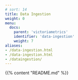 ```yaml
---
# sort: 14
title: Data Ingestion 
weight: 0
menu:
  docs:
    parent: 'victoriametrics'
    identifier: 'data-ingestion'
    weight: 7
aliases:
- /data-ingestion.html
- /data-ingestion.html
- /dataingestion/
---
```

{{% content "README.md" %}}
